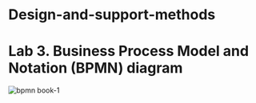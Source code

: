 # Design-and-support-methods
# Lab 3. Business Process Model and Notation (BPMN) diagram
 ![bpmn book-1](https://github.com/DekartVan/Design-and-support-methods/assets/60447026/9f212807-dc32-4f5e-bf8b-95546d869152)
